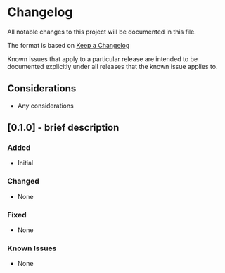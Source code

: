 Changelog
==============================================================================

All notable changes to this project will be documented in this file.

The format is based on [Keep a Changelog](https://keepachangelog.com/en/1.0.0/)

Known issues that apply to a particular release are intended to be documented
explicitly under all releases that the known issue applies to.

## Considerations

* Any considerations

## [0.1.0] - brief description

### Added

* Initial

### Changed

* None

### Fixed

* None

### Known Issues

* None
